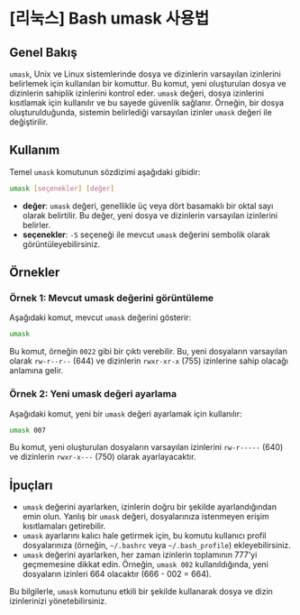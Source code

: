 # [리눅스] Bash umask 사용법

## Genel Bakış
`umask`, Unix ve Linux sistemlerinde dosya ve dizinlerin varsayılan izinlerini belirlemek için kullanılan bir komuttur. Bu komut, yeni oluşturulan dosya ve dizinlerin sahiplik izinlerini kontrol eder. `umask` değeri, dosya izinlerini kısıtlamak için kullanılır ve bu sayede güvenlik sağlanır. Örneğin, bir dosya oluşturulduğunda, sistemin belirlediği varsayılan izinler `umask` değeri ile değiştirilir.

## Kullanım
Temel `umask` komutunun sözdizimi aşağıdaki gibidir:

```bash
umask [seçenekler] [değer]
```

- **değer**: `umask` değeri, genellikle üç veya dört basamaklı bir oktal sayı olarak belirtilir. Bu değer, yeni dosya ve dizinlerin varsayılan izinlerini belirler.
- **seçenekler**: `-S` seçeneği ile mevcut `umask` değerini sembolik olarak görüntüleyebilirsiniz.

## Örnekler
### Örnek 1: Mevcut umask değerini görüntüleme
Aşağıdaki komut, mevcut `umask` değerini gösterir:

```bash
umask
```

Bu komut, örneğin `0022` gibi bir çıktı verebilir. Bu, yeni dosyaların varsayılan olarak `rw-r--r--` (644) ve dizinlerin `rwxr-xr-x` (755) izinlerine sahip olacağı anlamına gelir.

### Örnek 2: Yeni umask değeri ayarlama
Aşağıdaki komut, yeni bir `umask` değeri ayarlamak için kullanılır:

```bash
umask 007
```

Bu komut, yeni oluşturulan dosyaların varsayılan izinlerini `rw-r-----` (640) ve dizinlerin `rwxr-x---` (750) olarak ayarlayacaktır.

## İpuçları
- `umask` değerini ayarlarken, izinlerin doğru bir şekilde ayarlandığından emin olun. Yanlış bir `umask` değeri, dosyalarınıza istenmeyen erişim kısıtlamaları getirebilir.
- `umask` ayarlarını kalıcı hale getirmek için, bu komutu kullanıcı profil dosyalarınıza (örneğin, `~/.bashrc` veya `~/.bash_profile`) ekleyebilirsiniz.
- `umask` değerini ayarlarken, her zaman izinlerin toplamının 777'yi geçmemesine dikkat edin. Örneğin, `umask 002` kullanıldığında, yeni dosyaların izinleri 664 olacaktır (666 - 002 = 664).

Bu bilgilerle, `umask` komutunu etkili bir şekilde kullanarak dosya ve dizin izinlerinizi yönetebilirsiniz.